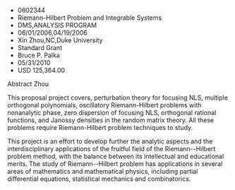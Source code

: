 
* 0602344
* Riemann-Hilbert Problem and Integrable Systems
* DMS,ANALYSIS PROGRAM
* 06/01/2006,04/19/2006
* Xin Zhou,NC,Duke University
* Standard Grant
* Bruce P. Palka
* 05/31/2010
* USD 125,364.00

Abstract Zhou

This proposal project covers, perturbation theory for focusing NLS, multiple
orthogonal polynomials, oscillatory Riemann-Hilbert problems with nonanalytic
phase, zero dispersion of focusing NLS, orthogonal rational functions, and
Janossy densities in the random matrix theory. All these problems require
Riemann-Hilbert problem techniques to study.

This project is an effort to develop further the analytic aspects and the
interdisciplinary applications of the fruitful field of the Riemann--Hilbert
problem method, with the balance between its intellectual and educational
merits. The study of Riemann--Hilbert problem has applications in several areas
of mathematics and mathematical physics, including partial differential
equations, statistical mechanics and combinatorics.


